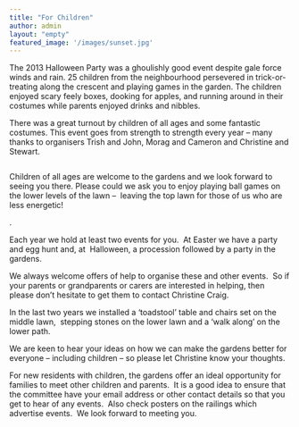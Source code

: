 ```yaml
---
title: "For Children"
author: admin
layout: "empty"
featured_image: '/images/sunset.jpg'
---
```


  The 2013 Halloween Party was a ghoulishly good event despite gale force winds and rain. 25 children from the neighbourhood persevered in trick-or-treating along the crescent and playing games in the garden. The children enjoyed scary feely boxes, dooking for apples, and running around in their costumes while parents enjoyed drinks and nibbles.


  There was a great turnout by children of all ages and some fantastic costumes. This event goes from strength to strength every year &#8211; many thanks to organisers Trish and John, Morag and Cameron and Christine and Stewart.


![<img class="alignnone size-medium wp-image-408" style="width: 249px;" src="http://www.douglascrescentgardensassociation.org.uk/wp-content/uploads/2013/11/IMG_2344-300x200.jpg" alt="IMG_2344" width="295" height="169" />][1]

Children of all ages are welcome to the gardens and we look forward to seeing you there. Please could we ask you to enjoy playing ball games on the lower levels of the lawn &#8211;  leaving the top lawn for those of us who are less energetic!

![<img class="alignnone size-medium wp-image-241" src="http://www.douglascrescentgardensassociation.org.uk/wp-content/uploads/2013/07/IMG_3987-300x225.jpg" alt="IMG_3987" width="300" height="225" srcset="http://www.douglascrescentgardensassociation.org.uk/wp-content/uploads/2013/07/IMG_3987-300x225.jpg 300w, http://www.douglascrescentgardensassociation.org.uk/wp-content/uploads/2013/07/IMG_3987-1024x768.jpg 1024w, http://www.douglascrescentgardensassociation.org.uk/wp-content/uploads/2013/07/IMG_3987-400x300.jpg 400w" sizes="(max-width: 300px) 100vw, 300px" />][2].

Each year we hold at least two events for you.  At Easter we have a party and egg hunt and, at  Halloween, a procession followed by a party in the gardens.

We always welcome offers of help to organise these and other events.  So if your parents or grandparents or carers are interested in helping, then please don&#8217;t hesitate to get them to contact Christine Craig.

In the last two years we installed a &#8216;toadstool&#8217; table and chairs set on the middle lawn,  stepping stones on the lower lawn and a &#8216;walk along&#8217; on the lower path.

We are keen to hear your ideas on how we can make the gardens better for everyone &#8211; including children &#8211; so please let Christine know your thoughts.

For new residents with children, the gardens offer an ideal opportunity for families to meet other children and parents.  It is a good idea to ensure that the committee have your email address or other contact details so that you get to hear of any events.  Also check posters on the railings which advertise events.  We look forward to meeting you.

![<img class="alignnone size-medium wp-image-245" src="http://www.douglascrescentgardensassociation.org.uk/wp-content/uploads/2013/07/IMG_40171-300x225.jpg" alt="IMG_4017" width="300" height="225" srcset="http://www.douglascrescentgardensassociation.org.uk/wp-content/uploads/2013/07/IMG_40171-300x225.jpg 300w, http://www.douglascrescentgardensassociation.org.uk/wp-content/uploads/2013/07/IMG_40171-1024x768.jpg 1024w, http://www.douglascrescentgardensassociation.org.uk/wp-content/uploads/2013/07/IMG_40171-400x300.jpg 400w" sizes="(max-width: 300px) 100vw, 300px" />][3]

&nbsp;

 [1]: /images/IMG_2344.jpg
 [2]: /images/IMG_3987.jpg
 [3]: /images/IMG_40171.jpg